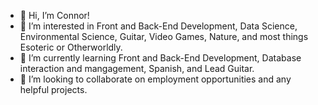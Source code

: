 - 👋 Hi, I’m Connor!
- 👀 I’m interested in Front and Back-End Development, Data Science, Environmental Science, Guitar, Video Games, Nature, and most things Esoteric or Otherworldly.
- 🌱 I’m currently learning Front and Back-End Development, Database interaction and mangagement, Spanish, and Lead Guitar.
- 💞️ I’m looking to collaborate on employment opportunities and any helpful projects.


<!---
conjohnson712/conjohnson712 is a ✨ special ✨ repository because its `README.md` (this file) appears on your GitHub profile.
You can click the Preview link to take a look at your changes.
--->

